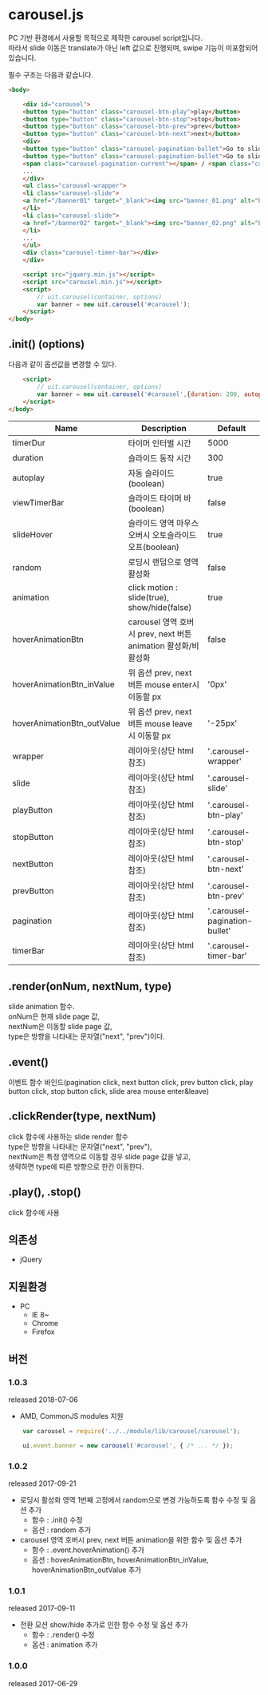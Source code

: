 carousel.js
======================
PC 기반 환경에서 사용할 목적으로 제작한 carousel script입니다. <br>
따라서 slide 이동은 translate가 아닌 left 값으로 진행되며, swipe 기능이 미포함되어 있습니다.

필수 구조는 다음과 같습니다.

```html
<body>

    <div id="carousel">
    <button type="button" class="carousel-btn-play">play</button>
    <button type="button" class="carousel-btn-stop">stop</button>
    <button type="button" class="carousel-btn-prev">prev</button>
    <button type="button" class="carousel-btn-next">next</button>
    <div>
    <button type="button" class="carousel-pagination-bullet">Go to slide 1</button>
    <button type="button" class="carousel-pagination-bullet">Go to slide 2</button>
    <span class="carousel-pagination-current"></span> / <span class="carousel-pagination-total"></span><!-- ver 1.0.4에 추가된 pagination_fraction 코드 -->
    ...
    </div>
    <ul class="carousel-wrapper">
    <li class="carousel-slide">
    <a href="/banner01" target="_blank"><img src="banner_01.png" alt="banner01"></a>
    </li>
    <li class="carousel-slide">
    <a href="/banner02" target="_blank"><img src="banner_02.png" alt="banner02"></a>
    </li>
    ...
    </ul>
    <div class="carousel-timer-bar"></div>
    </div>

    <script src="jquery.min.js"></script>
    <script src="carousel.min.js"></script>
    <script>
        // uit.carousel(container, options)
        var banner = new uit.carousel('#carousel');
    </script>
</body>
```

## .init() (options)
다음과 같이 옵션값을 변경할 수 있다.

```html
    <script>
        // uit.carousel(container, options)
        var banner = new uit.carousel('#carousel',{duration: 200, autoplay: false, pagination: '.btnBullet'});
    </script>
</body>
```

|Name|Description|Default|
| ---- | ---- | ---- |
|timerDur|타이머 인터벌 시간|5000|
|duration|슬라이드 동작 시간|300||
|autoplay|자동 슬라이드(boolean)|true|
|viewTimerBar|슬라이드 타이머 바(boolean)|false|
|slideHover|슬라이드 영역 마우스 오버시 오토슬라이드 오프(boolean)|true|
|random|로딩시 랜덤으로 영역 활성화|false|
|animation|click motion : slide(true), show/hide(false)|true|
|hoverAnimationBtn|carousel 영역 호버시 prev, next 버튼 animation 활성화/비활성화|false|
|hoverAnimationBtn_inValue|위 옵션 prev, next 버튼 mouse enter시 이동할 px|'0px'|
|hoverAnimationBtn_outValue|위 옵션 prev, next 버튼 mouse leave시 이동할 px|'-25px'|
|wrapper|레이아웃(상단 html 참조)|'.carousel-wrapper'|
|slide|레이아웃(상단 html 참조)|'.carousel-slide'|
|playButton|레이아웃(상단 html 참조)|'.carousel-btn-play'|
|stopButton|레이아웃(상단 html 참조)|'.carousel-btn-stop'|
|nextButton|레이아웃(상단 html 참조)|'.carousel-btn-next'|
|prevButton|레이아웃(상단 html 참조)|'.carousel-btn-prev'|
|pagination|레이아웃(상단 html 참조)|'.carousel-pagination-bullet'|
|timerBar|레이아웃(상단 html 참조)|'.carousel-timer-bar'|

## .render(onNum, nextNum, type)
slide animation 함수. <br>
onNum은 현재 slide page 값, <br>
nextNum은 이동할 slide page 값, <br>
type은 방향을 나타내는 문자열("next", "prev")이다. 

## .event()
이벤트 함수 바인드(pagination click, next button click, prev button click, play button click, stop button click, slide area mouse enter&leave)

## .clickRender(type, nextNum)
click 함수에 사용하는 slide render 함수<br>
type은 방향을 나타내는 문자열("next", "prev"),<br>
nextNum은 특정 영역으로 이동할 경우 slide page 값을 넣고,<br>
생략하면 type에 따른 방향으로 한칸 이동한다.

## .play(), .stop()
click 함수에 사용

## 의존성
* jQuery

## 지원환경
* PC
    * IE 8~
    * Chrome
    * Firefox

## 버전

### 1.0.3
released 2018-07-06

* AMD, CommonJS modules 지원
```js
    var carousel = require('../../module/lib/carousel/carousel');

    ui.event.banner = new carousel('#carousel', { /* ... */ });
```

### 1.0.2
released 2017-09-21

* 로딩시 활성화 영역 1번째 고정에서 random으로 변경 가능하도록 함수 수정 및 옵션 추가
    * 함수 : .init() 수정
    * 옵션 : random 추가
* carousel 영역 호버시 prev, next 버튼 animation을 위한 함수 및 옵션 추가
    * 함수 : .event.hoverAnimation() 추가
    * 옵션 : hoverAnimationBtn, hoverAnimationBtn_inValue, hoverAnimationBtn_outValue 추가

### 1.0.1
released 2017-09-11

* 전환 모션 show/hide 추가로 인한 함수 수정 및 옵션 추가
    * 함수 : .render() 수정
    * 옵션 : animation 추가

### 1.0.0
released 2017-06-29
